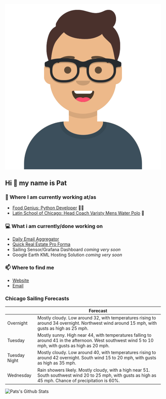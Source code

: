 [![Social banner for p-j-falconer](https://raw.githubusercontent.com/P-J-FALCONER/P-J-FALCONER/master/assets/avataaars.svg)](https://patfalconer.com/)
## Hi :wave: my name is Pat

### 💼 Where I am currently working at/as
- [Food Genius: Python Developer](https://getfoodgenius.com/) 🍔🐍
- [Latin School of Chicago: Head Coach Varisty Mens Water Polo](https://www.latinschool.org/) 🤽


### 💻 What i am currently/done working on
 - [Daily Email Aggregator](https://github.com/P-J-FALCONER/dott_daily_mail)
 - [Quick Real Estate Pro Forma](https://github.com/P-J-FALCONER/henry)
 - Sailing Sensor/Grafana Dashboard *coming very soon*
 - Google Earth KML Hosting Solution *coming very soon*

### 📫 Where to find me
 - [Website](https://patfalconer.com/)
 - [Email](mailto:patrick.j.falconer@gmail.com)


### Chicago Sailing Forecasts
|   | Forecast  |
|---|---|
| Overnight | Mostly cloudy. Low around 32, with temperatures rising to around 34 overnight. Northwest wind around 15 mph, with gusts as high as 25 mph. |
| Tuesday | Mostly sunny. High near 44, with temperatures falling to around 41 in the afternoon. West southwest wind 5 to 10 mph, with gusts as high as 20 mph. |
| Tuesday Night | Mostly cloudy. Low around 40, with temperatures rising to around 42 overnight. South wind 15 to 20 mph, with gusts as high as 35 mph. |
| Wednesday | Rain showers likely. Mostly cloudy, with a high near 51. South southwest wind 20 to 25 mph, with gusts as high as 45 mph. Chance of precipitation is 60%. |

![Pats's Github Stats](https://github-readme-stats.vercel.app/api?username=p-j-falconer&show_icons=true&theme=radical)
